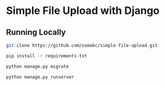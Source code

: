 # Simple File Upload with Django

## Running Locally

```bash
git clone https://github.com/somabc/simple-file-upload.git
```

```bash
pip install -r requirements.txt
```

```bash
python manage.py migrate
```

```bash
python manage.py runserver
```
